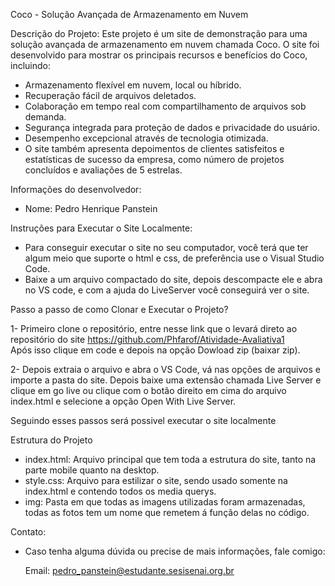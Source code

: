 Coco - Solução Avançada de Armazenamento em Nuvem

Descrição do Projeto:
Este projeto é um site de demonstração para uma solução avançada de armazenamento em nuvem chamada Coco.
O site foi desenvolvido para mostrar os principais recursos e benefícios do Coco, incluindo:
 - Armazenamento flexível em nuvem, local ou híbrido.
 - Recuperação fácil de arquivos deletados.
 - Colaboração em tempo real com compartilhamento de arquivos sob demanda.
 - Segurança integrada para proteção de dados e privacidade do usuário.
 - Desempenho excepcional através de tecnologia otimizada.
 - O site também apresenta depoimentos de clientes satisfeitos e estatísticas de sucesso da empresa, como número de projetos concluídos e avaliações de 5 estrelas.

Informações do desenvolvedor:
 - Nome: Pedro Henrique Panstein

Instruções para Executar o Site Localmente:
 - Para conseguir executar o site no seu computador, você terá que ter algum meio que suporte o html e css, de preferência use o Visual Studio Code.
 - Baixe a um arquivo compactado do site, depois descompacte ele e abra no VS code, e com a ajuda do LiveServer você conseguirá ver o site.

Passo a passo de como Clonar e Executar o Projeto?

 1- Primeiro clone o repositório,
    entre nesse link que o levará direto ao repositório do site https://github.com/Phfarof/Atividade-Avaliativa1 <br> 
    Após isso clique em code e depois na opção Dowload zip (baixar zip).

 2- Depois extraia o arquivo e abra o VS Code,
    vá nas opções de arquivos e importe a pasta do site.
    Depois baixe uma extensão chamada Live Server e clique em go live ou clique com o botão direito em cima do arquivo index.html e selecione a opção Open With Live Server.

Seguindo esses passos será possivel executar o site localmente

Estrutura do Projeto
 - index.html: Arquivo principal que tem toda a estrutura do site, tanto na parte mobile quanto na desktop.
 - style.css: Arquivo para estilizar o site, sendo usado somente na index.html e contendo todos os media querys.
 - img: Pasta em que todas as imagens utilizadas foram armazenadas, todas as fotos tem um nome que remetem á função delas no código.

Contato:
 - Caso tenha alguma dúvida ou precise de mais informações, fale comigo:
      
      Email: pedro_panstein@estudante.sesisenai.org.br